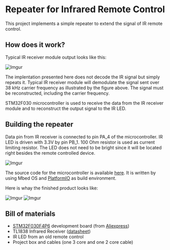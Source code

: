 # Repeater for Infrared Remote Control

This project implements a simple repeater to extend the signal of IR remote control.


## How does it work?

Typical IR receiver module output looks like this:

![Imgur](https://i.imgur.com/86h8POu.png)

The implentation presented here does not decode the IR signal but simply repeats it.
Typical IR receiver module will demodulate the signal sent over 38 kHz carrier frequency as illustrated by the figure above.
The signal must be reconstructed, including the carrier frequency.

STM32F030 microcontroller is used to receive the data from the IR receiver module and to reconstruct
the output signal to the IR LED.


## Building the repeater

Data pin from IR receiver is connected to pin PA_4 of the microcontroller.
IR LED is driven with 3.3V by pin PB_1.
100 Ohm resistor is used as current limiting resistor.
The LED does not need to be bright since it will be located right besides
the remote controlled device.

![Imgur](https://i.imgur.com/eiFSDV1.jpg)

The source code for the microcontroller is available [here](src/main.cpp). It is written by using Mbed OS
and [PlatformIO](https://platformio.org/) as build environment.

Here is whay the finished product looks like:

![Imgur](https://i.imgur.com/3r9AKe0.jpg)
![Imgur](https://i.imgur.com/OJ5KOdU.jpg)


## Bill of materials

* [STM32F030F4P6](https://www.st.com/en/microcontrollers/stm32f030f4.html) development board (from [Aliexpress](https://www.aliexpress.com/wholesale?SearchText=STM32F030F4P6+development+board))
* TL1838 Infrared Receiver ([datasheet](https://cdn.instructables.com/ORIG/FT3/GKNT/IIQC8H9T/FT3GKNTIIQC8H9T.pdf))
* IR LED from an old remote control
* Project box and cables (one 3 core and one 2 core cable)

